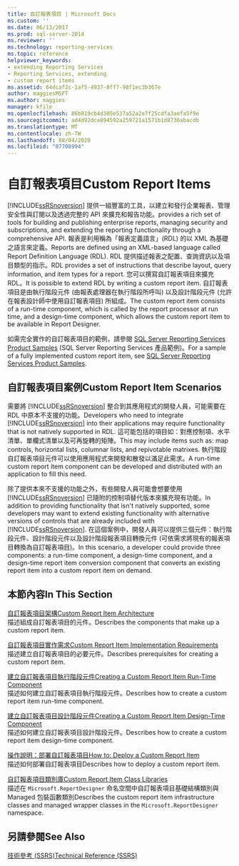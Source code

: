 ```yaml
---
title: 自訂報表項目 | Microsoft Docs
ms.custom: ''
ms.date: 06/13/2017
ms.prod: sql-server-2014
ms.reviewer: ''
ms.technology: reporting-services
ms.topic: reference
helpviewer_keywords:
- extending Reporting Services
- Reporting Services, extending
- custom report items
ms.assetid: 64dcaf2c-1af5-4937-8ff7-98f1ec3b367e
author: maggiesMSFT
ms.author: maggies
manager: kfile
ms.openlocfilehash: 86b819cb4d305e537a52a2e7f25cdfa3aefa5f9e
ms.sourcegitcommit: ad4d92dce894592a259721a1571b1d8736abacdb
ms.translationtype: MT
ms.contentlocale: zh-TW
ms.lasthandoff: 08/04/2020
ms.locfileid: "87708994"
---
```

# <a name="custom-report-items"></a><span data-ttu-id="cfbae-102">自訂報表項目</span><span class="sxs-lookup"><span data-stu-id="cfbae-102">Custom Report Items</span></span>
  [!INCLUDE[ssRSnoversion](../../includes/ssrsnoversion-md.md)] <span data-ttu-id="cfbae-103">提供一組豐富的工具，以建立和發行企業報表、管理安全性與訂閱以及透過完整的 API 來擴充和報告功能。</span><span class="sxs-lookup"><span data-stu-id="cfbae-103">provides a rich set of tools for building and publishing enterprise reports, managing security and subscriptions, and extending the reporting functionality through a comprehensive API.</span></span> <span data-ttu-id="cfbae-104">報表是利用稱為「報表定義語言」(RDL) 的以 XML 為基礎之語言來定義。</span><span class="sxs-lookup"><span data-stu-id="cfbae-104">Reports are defined using an XML-based language called Report Definition Language (RDL).</span></span> <span data-ttu-id="cfbae-105">RDL 提供描述報表之配置、查詢資訊以及項目類型的指示。</span><span class="sxs-lookup"><span data-stu-id="cfbae-105">RDL provides a set of instructions that describe layout, query information, and item types for a report.</span></span> <span data-ttu-id="cfbae-106">您可以撰寫自訂報表項目來擴充 RDL。</span><span class="sxs-lookup"><span data-stu-id="cfbae-106">It is possible to extend RDL by writing a custom report item.</span></span> <span data-ttu-id="cfbae-107">自訂報表項目是由執行階段元件 (由報表處理器在執行階段所呼叫) 以及設計階段元件 (允許在報表設計師中使用自訂報表項目) 所組成。</span><span class="sxs-lookup"><span data-stu-id="cfbae-107">The custom report item consists of a run-time component, which is called by the report processor at run time, and a design-time component, which allows the custom report item to be available in Report Designer.</span></span>  
  
 <span data-ttu-id="cfbae-108">如需完全實作的自訂報表項目的範例，請參閱 [SQL Server Reporting Services Product Samples](https://go.microsoft.com/fwlink/?LinkId=177889) (SQL Server Reporting Services 產品範例)。</span><span class="sxs-lookup"><span data-stu-id="cfbae-108">For a sample of a fully implemented custom report item, see [SQL Server Reporting Services Product Samples](https://go.microsoft.com/fwlink/?LinkId=177889).</span></span>  
  
## <a name="custom-report-item-scenarios"></a><span data-ttu-id="cfbae-109">自訂報表項目案例</span><span class="sxs-lookup"><span data-stu-id="cfbae-109">Custom Report Item Scenarios</span></span>  
 <span data-ttu-id="cfbae-110">需要將 [!INCLUDE[ssRSnoversion](../../includes/ssrsnoversion-md.md)] 整合到其應用程式的開發人員，可能需要在 RDL 中原本不支援的功能。</span><span class="sxs-lookup"><span data-stu-id="cfbae-110">Developers who need to integrate [!INCLUDE[ssRSnoversion](../../includes/ssrsnoversion-md.md)] into their applications may require functionality that is not natively supported in RDL.</span></span> <span data-ttu-id="cfbae-111">這可能包括的項目如：對應控制項、水平清單、單欄式清單以及可再旋轉的矩陣。</span><span class="sxs-lookup"><span data-stu-id="cfbae-111">This may include items such as: map controls, horizontal lists, columnar lists, and repivotable matrixes.</span></span> <span data-ttu-id="cfbae-112">執行階段自訂報表項目元件可以使用應用程式來開發和散發以滿足此需求。</span><span class="sxs-lookup"><span data-stu-id="cfbae-112">A run-time custom report item component can be developed and distributed with an application to fill this need.</span></span>  
  
 <span data-ttu-id="cfbae-113">除了提供本來不支援的功能之外，有些開發人員可能會想要使用 [!INCLUDE[ssRSnoversion](../../includes/ssrsnoversion-md.md)] 已隨附的控制項替代版本來擴充現有功能。</span><span class="sxs-lookup"><span data-stu-id="cfbae-113">In addition to providing functionality that isn't natively supported, some developers may want to extend existing functionality with alternative versions of controls that are already included with [!INCLUDE[ssRSnoversion](../../includes/ssrsnoversion-md.md)].</span></span> <span data-ttu-id="cfbae-114">在這個案例中，開發人員可以提供三個元件：執行階段元件、設計階段元件以及設計階段報表項目轉換元件 (可依需求將現有的報表項目轉換為自訂報表項目)。</span><span class="sxs-lookup"><span data-stu-id="cfbae-114">In this scenario, a developer could provide three components: a run-time component, a design-time component, and a design-time report item conversion component that converts an existing report item into a custom report item on demand.</span></span>  
  
## <a name="in-this-section"></a><span data-ttu-id="cfbae-115">本節內容</span><span class="sxs-lookup"><span data-stu-id="cfbae-115">In This Section</span></span>  
 [<span data-ttu-id="cfbae-116">自訂報表項目架構</span><span class="sxs-lookup"><span data-stu-id="cfbae-116">Custom Report Item Architecture</span></span>](custom-report-item-architecture.md)  
 <span data-ttu-id="cfbae-117">描述組成自訂報表項目的元件。</span><span class="sxs-lookup"><span data-stu-id="cfbae-117">Describes the components that make up a custom report item.</span></span>  
  
 [<span data-ttu-id="cfbae-118">自訂報表項目實作需求</span><span class="sxs-lookup"><span data-stu-id="cfbae-118">Custom Report Item Implementation Requirements</span></span>](custom-report-item-implementation-requirements.md)  
 <span data-ttu-id="cfbae-119">描述建立自訂報表項目的必要元件。</span><span class="sxs-lookup"><span data-stu-id="cfbae-119">Describes prerequisites for creating a custom report item.</span></span>  
  
 [<span data-ttu-id="cfbae-120">建立自訂報表項目執行階段元件</span><span class="sxs-lookup"><span data-stu-id="cfbae-120">Creating a Custom Report Item Run-Time Component</span></span>](creating-a-custom-report-item-run-time-component.md)  
 <span data-ttu-id="cfbae-121">描述如何建立自訂報表項目執行階段元件。</span><span class="sxs-lookup"><span data-stu-id="cfbae-121">Describes how to create a custom report item run-time component.</span></span>  
  
 [<span data-ttu-id="cfbae-122">建立自訂報表項目設計階段元件</span><span class="sxs-lookup"><span data-stu-id="cfbae-122">Creating a Custom Report Item Design-Time Component</span></span>](creating-a-custom-report-item-design-time-component.md)  
 <span data-ttu-id="cfbae-123">描述如何建立自訂報表項目設計階段元件。</span><span class="sxs-lookup"><span data-stu-id="cfbae-123">Describes how to create a custom report item design-time component.</span></span>  
  
 [<span data-ttu-id="cfbae-124">操作說明：部署自訂報表項目</span><span class="sxs-lookup"><span data-stu-id="cfbae-124">How to: Deploy a Custom Report Item</span></span>](how-to-deploy-a-custom-report-item.md)  
 <span data-ttu-id="cfbae-125">描述如何部署自訂報表項目</span><span class="sxs-lookup"><span data-stu-id="cfbae-125">Describes how to deploy a custom report item.</span></span>  
  
 [<span data-ttu-id="cfbae-126">自訂報表項目類別庫</span><span class="sxs-lookup"><span data-stu-id="cfbae-126">Custom Report Item Class Libraries</span></span>](custom-report-item-class-libraries.md)  
 <span data-ttu-id="cfbae-127">描述在 `Microsoft.ReportDesigner` 命名空間中自訂報表項目基礎結構類別與 Managed 包裝函數類別</span><span class="sxs-lookup"><span data-stu-id="cfbae-127">Describes the custom report item infrastructure classes and managed wrapper classes in the `Microsoft.ReportDesigner` namespace.</span></span>  
  
## <a name="see-also"></a><span data-ttu-id="cfbae-128">另請參閱</span><span class="sxs-lookup"><span data-stu-id="cfbae-128">See Also</span></span>  
 [<span data-ttu-id="cfbae-129">技術參考 &#40;SSRS&#41;</span><span class="sxs-lookup"><span data-stu-id="cfbae-129">Technical Reference &#40;SSRS&#41;</span></span>](../technical-reference-ssrs.md)  
  
  
